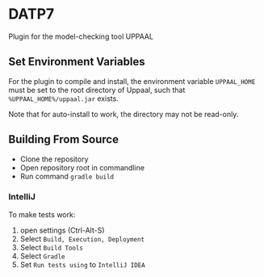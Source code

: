 # DATP7
Plugin for the model-checking tool UPPAAL

## Set Environment Variables
For the plugin to compile and install, the environment variable `UPPAAL_HOME` must be set to the root directory of Uppaal, such that `%UPPAAL_HOME%/uppaal.jar` exists.

Note that for auto-install to work, the directory may not be read-only.

## Building From Source 
- Clone the repository
- Open repository root in commandline
- Run command `gradle build`

### IntelliJ
To make tests work:
1. open settings (Ctrl-Alt-S)
2. Select `Build, Execution, Deployment`
3. Select `Build Tools`
4. Select `Gradle`
5. Set `Run tests using` to `IntelliJ IDEA`


